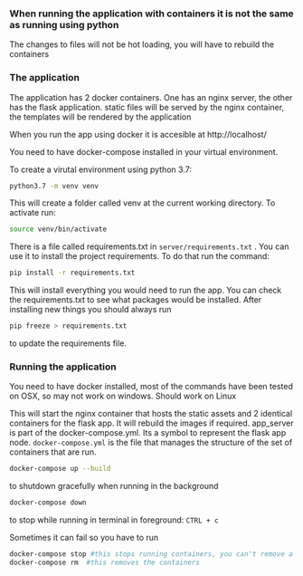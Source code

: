 ### When running the application with containers it is not the same as running using python ###
The changes to files will not be hot loading, you will have to rebuild the containers

### The application ###

The application has 2 docker containers.
One has an nginx server, the other has the flask application.
static files will be served by the nginx container, the templates will be rendered by the application

When you run the app using docker it is accesible at http://localhost/

You need to have docker-compose installed in your virtual environment.

To create a virutal environment using python 3.7:

```bash
python3.7 -m venv venv
```

This will create a folder called venv at the current working directory.
To activate run:

```bash
source venv/bin/activate
```

There is a file called requirements.txt in ```server/requirements.txt``` . You can use it to install the project requirements.
To do that run the command:

```bash
pip install -r requirements.txt
```

This will install everything you would need to run the app. You can check the requirements.txt to see what packages would be installed.
After installing new things you should always run

```bash
pip freeze > requirements.txt
```

to update the requirements file.


### Running the application ###

You need to have docker installed, most of the commands have been tested on OSX, so may not work on windows.
Should work on Linux

This will start the nginx container that hosts the static assets and 2 identical containers for the flask app.
It will rebuild the images if required. app_server is part of the docker-compose.yml. Its a symbol to represent the flask app node.
```docker-compose.yml``` is the file that manages the structure of the set of containers that are run.

```bash
docker-compose up --build
```

to shutdown gracefully when running in the background

```bash
docker-compose down
```

to stop while running in terminal in foreground: ```CTRL + c```

Sometimes it can fail so you have to run

```bash
docker-compose stop #this stops running containers, you can't remove a container that is already running
docker-compose rm  #this removes the containers
```

